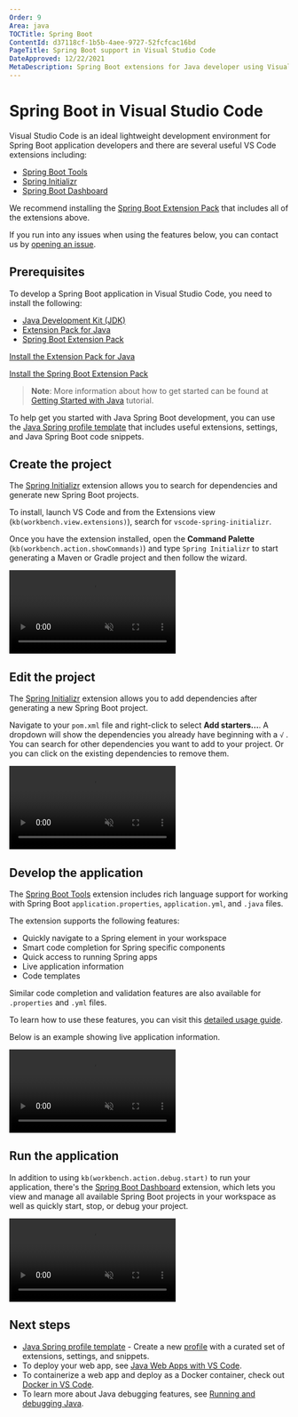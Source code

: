 ```yaml
---
Order: 9
Area: java
TOCTitle: Spring Boot
ContentId: d37118cf-1b5b-4aee-9727-52fcfcac16bd
PageTitle: Spring Boot support in Visual Studio Code
DateApproved: 12/22/2021
MetaDescription: Spring Boot extensions for Java developer using Visual Studio Code editor.
---
```


# Spring Boot in Visual Studio Code

Visual Studio Code is an ideal lightweight development environment for Spring Boot application developers and there are several useful VS Code extensions including:

* [Spring Boot Tools](https://marketplace.visualstudio.com/items?itemName=vmware.vscode-spring-boot)
* [Spring Initializr](https://marketplace.visualstudio.com/items?itemName=vscjava.vscode-spring-initializr)
* [Spring Boot Dashboard](https://marketplace.visualstudio.com/items?itemName=vscjava.vscode-spring-boot-dashboard)

We recommend installing the [Spring Boot Extension Pack](https://marketplace.visualstudio.com/items?itemName=vmware.vscode-boot-dev-pack) that includes all of the extensions above.

If you run into any issues when using the features below, you can contact us by [opening an issue](https://github.com/microsoft/vscode-java-pack/issues).

## Prerequisites

To develop a Spring Boot application in Visual Studio Code, you need to install the following:

* [Java Development Kit (JDK)](https://www.microsoft.com/openjdk)
* [Extension Pack for Java](https://marketplace.visualstudio.com/items?itemName=vscjava.vscode-java-pack)
* [Spring Boot Extension Pack](https://marketplace.visualstudio.com/items?itemName=vmware.vscode-boot-dev-pack)

<a class="install-extension-btn" href="vscode:extension/vscjava.vscode-java-pack">Install the Extension Pack for Java</a>

<a class="install-extension-btn" href="vscode:extension/vmware.vscode-boot-dev-pack">Install the Spring Boot Extension Pack</a>

>**Note**: More information about how to get started can be found at [Getting Started with Java](/docs/java/java-tutorial.md) tutorial.

To help get you started with Java Spring Boot development, you can use the [Java Spring profile template](/docs/editor/profiles.md#java-spring-profile-template) that includes useful extensions, settings, and Java Spring Boot code snippets.

## Create the project

The [Spring Initializr](https://marketplace.visualstudio.com/items?itemName=vscjava.vscode-spring-initializr) extension allows you to search for dependencies and generate new Spring Boot projects.

To install, launch VS Code and from the Extensions view (`kb(workbench.view.extensions)`), search for `vscode-spring-initializr`.

Once you have the extension installed, open the **Command Palette** (`kb(workbench.action.showCommands)`) and type `Spring Initializr` to start generating a Maven or Gradle project and then follow the wizard.

<video autoplay loop muted playsinline controls>
  <source src="/docs/java/java-spring-boot/spring-initializr.mp4" type="video/mp4">
</video>

## Edit the project

The [Spring Initializr](https://marketplace.visualstudio.com/items?itemName=vscjava.vscode-spring-initializr) extension allows you to add dependencies after generating a new Spring Boot project.

Navigate to your `pom.xml` file and right-click to select **Add starters...**. A dropdown will show the dependencies you already have beginning with a `√` . You can search for other dependencies you want to add to your project. Or you can click on the existing dependencies to remove them.

<video autoplay loop muted playsinline controls>
  <source src="/docs/java/java-spring-boot/spring-initializr-add-starters.mp4" type="video/mp4">
</video>

## Develop the application

The [Spring Boot Tools](https://marketplace.visualstudio.com/items?itemName=vmware.vscode-spring-boot) extension includes rich language support for working with Spring Boot `application.properties`, `application.yml`, and `.java` files.

The extension supports the following features:

* Quickly navigate to a Spring element in your workspace
* Smart code completion for Spring specific components
* Quick access to running Spring apps
* Live application information
* Code templates

Similar code completion and validation features are also available for `.properties` and `.yml` files.

To learn how to use these features, you can visit this [detailed usage guide](https://github.com/spring-projects/sts4/tree/main/vscode-extensions/vscode-spring-boot#usage).

Below is an example showing live application information.

<video autoplay loop muted playsinline controls>
  <source src="/docs/java/java-spring-boot/spring-live-info.mp4" type="video/mp4">
</video>

## Run the application

In addition to using `kb(workbench.action.debug.start)` to run your application, there's the [Spring Boot Dashboard](https://marketplace.visualstudio.com/items?itemName=vscjava.vscode-spring-boot-dashboard) extension, which lets you view and manage all available Spring Boot projects in your workspace as well as quickly start, stop, or debug your project.

<video autoplay loop muted playsinline controls>
  <source src="/docs/java/java-spring-boot/spring-dashboard.mp4" type="video/mp4">
</video>

## Next steps

* [Java Spring profile template](/docs/editor/profiles.md#java-spring-profile-template) - Create a new [profile](/docs/editor/profiles) with a curated set of extensions, settings, and snippets.
* To deploy your web app, see [Java Web Apps with VS Code](/docs/java/java-webapp.md).
* To containerize a web app and deploy as a Docker container, check out [Docker in VS Code](/docs/containers/overview.md).
* To learn more about Java debugging features, see [Running and debugging Java](/docs/java/java-debugging.md).
